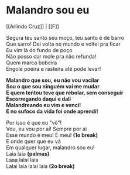 # Malandro sou eu
[[Arlindo Cruz]] | [[F]]

Segura teu santo seu moço, teu santo é de barro  
Que sarro! Dei volta no mundo e voltei pra ficar  
Eu vim lá do fundo de poço  
Não posso dar mole pra não refunda!  
Quem marca bobeira  
Engole poeira e rasteira até pode levar!  

**Malandro que sou, eu não vou vacilar  
Sou o que sou ninguém vai me mudar  
E quem tentou teve que rebolar, sem conseguir  
Escorregando daqui e dali  
Malandreando eu vim e venci!  
E no sufoco da vida foi onde aprendi!**  

Por isso é que eu "vô"!  
Vou, eu vou por aí! Sempre por ai  
Esse mundo é meu! É meu! **(1o break)**  
E onde quer que eu vá  
Em qualquer lugar, malandro sou eu!  
Laia laia **(palmas)**  
Laaa lalai laia  
Lalai laia lalai laia **(2o break)**  